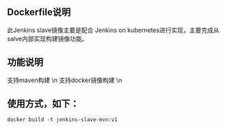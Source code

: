 ## Dockerfile说明
此Jenkins slave镜像主要是配合 Jenkins on kubernetes进行实现，主要完成从salve内部实现构建镜像功能。
## 功能说明
支持maven构建 \n
支持docker镜像构建 \n
## 使用方式，如下：
```
docker build -t jenkins-slave-mvn:v1
```
